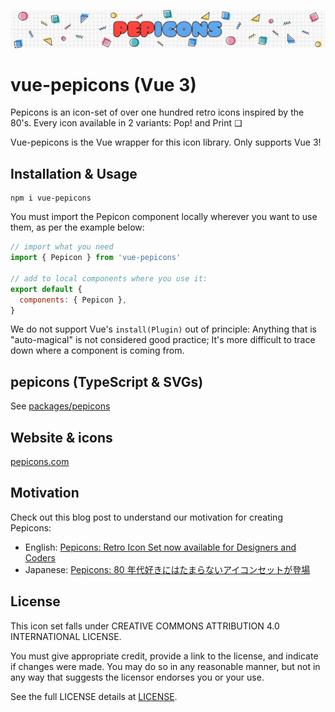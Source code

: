 ![hero](https://github.com/CyCraft/pepicons/raw/dev/media/pepicons-hero.png?raw=true)

# vue-pepicons (Vue 3)

Pepicons is an icon-set of over one hundred retro icons inspired by the 80's.
Every icon available in 2 variants: Pop! and Print ❏

Vue-pepicons is the Vue wrapper for this icon library. Only supports Vue 3!

## Installation & Usage

```
npm i vue-pepicons
```

You must import the Pepicon component locally wherever you want to use them, as per the example below:

```js
// import what you need
import { Pepicon } from 'vue-pepicons'

// add to local components where you use it:
export default {
  components: { Pepicon },
}
```

We do not support Vue's `install(Plugin)` out of principle: Anything that is "auto-magical" is not considered good practice; It's more difficult to trace down where a component is coming from.

## pepicons (TypeScript & SVGs)

See [packages/pepicons](/packages/pepicons)

## Website & icons

[pepicons.com](https://pepicons.com)

## Motivation

Check out this blog post to understand our motivation for creating Pepicons:

- English: [Pepicons: Retro Icon Set now available for Designers and Coders](https://lucaban.medium.com/pepicons-retro-icon-set-now-available-for-designers-and-coders-40db866a7460)
- Japanese: [Pepicons: 80 年代好きにはたまらないアイコンセットが登場](https://lucaban.medium.com/pepicons-80年代好きにはたまらないアイコンセットが登場-6e417dcf4a7f)

## License

This icon set falls under CREATIVE COMMONS ATTRIBUTION 4.0 INTERNATIONAL LICENSE.

You must give appropriate credit, provide a link to the license, and indicate if changes were made. You may do so in any reasonable manner, but not in any way that suggests the licensor endorses you or your use.

See the full LICENSE details at [LICENSE](LICENSE).

